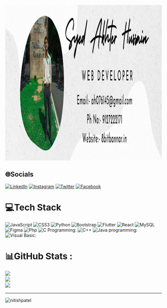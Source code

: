 <p align="center">
  <img src="https://raw.githubusercontent.com/Ak7865/portflio/refs/heads/main/Neutral%20Creative%20Professional%20LinkedIn%20Article%20Cover%20Image.jpg" alt="iMac - 1" height="500" width="4000">
</p>

<!-- 
- 🔭 I’m currently working on web3 dapps
- 🌱 I’m currently learning Go Lang
- 👯 I’m looking to collaborate on making some WebApps

 -->

## 🌐Socials
[![LinkedIn](https://img.shields.io/badge/LinkedIn-%230077B5.svg?logo=linkedin&logoColor=white)](https://www.linkedin.com/in/syed-akhter-hussain-026361233?utm_source=share&utm_campaign=share_via&utm_content=profile&utm_medium=android_app) [![Instagram](https://img.shields.io/badge/Instagram-E4405F?style=flat-square&logo=Instagram&logoColor=white)](https://www.instagram.com/syed_akhter_hussain?igsh=MTI0emtubG9pM252cg==) [![Twitter](https://img.shields.io/badge/Twitter-%231DA1F2.svg?logo=Twitter&logoColor=white)](https://x.com/IamAK78?t=bKIs9e1ZzFr7_hkxrb7siA&s=09) 
[![Facebook](https://img.shields.io/badge/Facebook-blue?logo=facebook)](https://www.facebook.com/share/17vSdrAUp3/) 
# 💻Tech Stack
![JavaScript](https://img.shields.io/badge/javascript-%23323330.svg?style=for-the-badge&logo=javascript&logoColor=%23F7DF1E) ![CSS3](https://img.shields.io/badge/css3-%231572B6.svg?style=for-the-badge&logo=css3&logoColor=white)  ![Python](https://img.shields.io/badge/python-3670A0?style=for-the-badge&logo=python&logoColor=ffdd54) ![Bootstrap](https://img.shields.io/badge/bootstrap-%23563D7C.svg?style=for-the-badge&logo=bootstrap&logoColor=white)  ![Flutter](https://img.shields.io/badge/Flutter-%2302569B.svg?style=for-the-badge&logo=Flutter&logoColor=white) ![React](https://img.shields.io/badge/react-%2320232a.svg?style=for-the-badge&logo=react&logoColor=%2361DAFB) ![MySQL](https://img.shields.io/badge/mysql-%2300f.svg?style=for-the-badge&logo=mysql&logoColor=white) ![Figma](https://img.shields.io/badge/figma-%23F24E1E.svg?style=for-the-badge&logo=figma&logoColor=white) 
 ![Php](https://shields.io/badge/-PHP-3776AB?style=flat&logo=php) ![C Programming: ](https://img.shields.io/badge/C-Programming%20Language-brightgreen) ![C++ ](https://img.shields.io/badge/-C++-blue?logo=cplusplus) ![Java programming: ](https://img.shields.io/badge/Java-ED8B00?style=for-the-badge&logo=openjdk&logoColor=white) ![Visual Basic: ](https://img.shields.io/badge/Visual-Basic-blue)
# 📊GitHub Stats :
![](https://github-readme-stats.vercel.app/api?username=Ak7865&theme=synthwave&hide_border=false&include_all_commits=false&count_private=true)<br/>
![](https://github-readme-streak-stats.herokuapp.com/?user=Ak7865&theme=synthwave&hide_border=false)<br/>
![](https://github-readme-stats.vercel.app/api/top-langs/?username=Ak7865&theme=synthwave&hide_border=false&include_all_commits=false&count_private=true&layout=compact)


<hr/>
<p align="left"> <img src="https://komarev.com/ghpvc/?username=Ak7865" alt="nitishpatel" /> </p>
